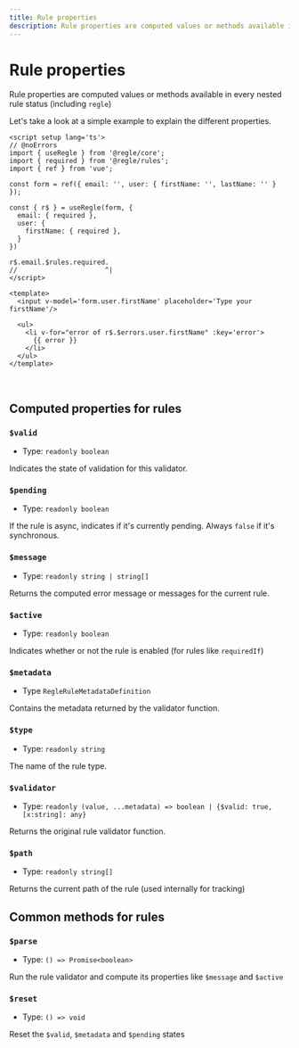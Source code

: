```yaml
---
title: Rule properties
description: Rule properties are computed values or methods available in every nested rule status
---
```


# Rule properties

Rule properties are computed values or methods available in every nested rule status (including `regle`)


Let's take a look at a simple example to explain the different properties.

``` vue twoslash
<script setup lang='ts'>
// @noErrors
import { useRegle } from '@regle/core';
import { required } from '@regle/rules';
import { ref } from 'vue';

const form = ref({ email: '', user: { firstName: '', lastName: '' } });

const { r$ } = useRegle(form, {
  email: { required },
  user: {
    firstName: { required },
  }
})

r$.email.$rules.required.
//                      ^|
</script>

<template>
  <input v-model='form.user.firstName' placeholder='Type your firstName'/>

  <ul>
    <li v-for="error of r$.$errors.user.firstName" :key='error'>
      {{ error }}
    </li>
  </ul>
</template>
```
<br/>

## Computed properties for rules


### `$valid`
- Type: `readonly boolean`
  
Indicates the state of validation for this validator.


### `$pending`
- Type: `readonly boolean`
  

If the rule is async, indicates if it's currently pending. Always `false` if it's synchronous.


### `$message`
- Type: `readonly string | string[]`

Returns the computed error message or messages for the current rule.


### `$active`
- Type: `readonly boolean`
  
Indicates whether or not the rule is enabled (for rules like `requiredIf`)

### `$metadata`
- Type `RegleRuleMetadataDefinition`

Contains the metadata returned by the validator function.


### `$type`
- Type: `readonly string`

The name of the rule type.

### `$validator`
- Type: `readonly (value, ...metadata) => boolean | {$valid: true, [x:string]: any}`

Returns the original rule validator function.

### `$path`
- Type: `readonly string[]`

Returns the current path of the rule (used internally for tracking)

## Common methods for rules


### `$parse`
- Type: `() => Promise<boolean>`

Run the rule validator and compute its properties like `$message` and `$active`

### `$reset`
- Type: `() => void`

Reset the `$valid`, `$metadata` and `$pending` states
